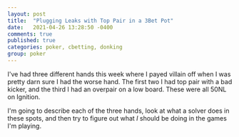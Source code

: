 ```yaml
---
layout: post
title:  "Plugging Leaks with Top Pair in a 3Bet Pot"
date:   2021-04-26 13:28:50 -0400
comments: true
published: true
categories: poker, cbetting, donking
group: poker
---
```



I've had three different hands this week where I payed villain off when I was
pretty darn sure I had the worse hand. The first two I had top pair with a bad
kicker, and the third I had an overpair on a low board. These were all 50NL on
Ignition.

I'm going to describe each of the three hands, look at what a solver does in
these spots, and then try to figure out what _I_ should be doing in the games
I'm playing.
